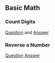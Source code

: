 ## Basic Math
### Count Digits
[Question](https://www.geeksforgeeks.org/problems/count-digits5716/1) and 
[Answer](https://github.com/venkatakrishna4/DSA/blob/main/src/main/java/com/krish/dsa/basicmath/CountDigits.java)

### Reverse a Number
[Question](https://leetcode.com/problems/reverse-integer/description/)
[Answer](https://github.com/venkatakrishna4/DSA/blob/main/src/main/java/com/krish/dsa/basicmath/ReverseInteger.java)
